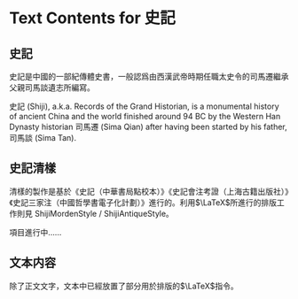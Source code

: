 # Text Contents for 史記

## 史記

史記是中國的一部紀傳體史書，一般認爲由西漢武帝時期任職太史令的司馬遷繼承父親司馬談遺志所編寫。

史記 (Shiji), a.k.a. Records of the Grand Historian, is a monumental history of ancient China and the world finished around 94 BC by the Western Han Dynasty historian 司馬遷 (Sima Qian) after having been started by his father, 司馬談 (Sima Tan).

## 史記清樣

清樣的製作是基於《史記（中華書局點校本）》《史記會注考證（上海古籍出版社）》《史記三家注（中國哲學書電子化計劃）》進行的。利用$\LaTeX$所進行的排版工作則見 ShijiMordenStyle / ShijiAntiqueStyle。

項目進行中……

## 文本内容

除了正文文字，文本中已經放置了部分用於排版的$\LaTeX$指令。
